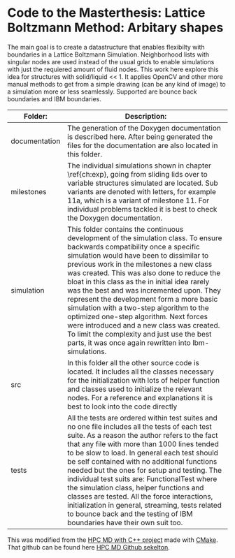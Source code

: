 
# Code to the Masterthesis: Lattice Boltzmann Method: Arbitary shapes

The main goal is to create a datastructure that enables flexibilty with boundaries in a Lattice Boltzmann Simulation. 
Neighborhood lists with singular nodes are used instead of the usual grids to enable simulations with just the requiered amount of fluid nodes.
This work here explore this idea for structures with solid/liquid << 1. 
It applies OpenCV and other more manual methods to get from a simple drawing (can be any kind of image) to a simulation more or less seamlessly.
Supported are bounce back boundaries and IBM boundaries.

| Folder: | Description: |
|----------|----------|
| documentation |  The generation of the Doxygen documentation is described here. After being generated the files for the documentation are also located in this folder. |
| milestones | The individual simulations shown in chapter \ref{ch:exp}, going from sliding lids over to variable structures simulated are located.  Sub variants are denoted with letters, for example 11a, which is a variant of milestone 11. For individual problems tackled it is best to check the Doxygen documentation. |
| simulation |  This folder contains the continuous development of the simulation class. To ensure backwards compatibility once a specific simulation would have been to dissimilar to previous work in the milestones a new class was created. This was also done to reduce the bloat in this class as the in initial idea rarely was the best and was incremented upon. They represent the development form a more basic simulation with a two-step algorithm to the optimized one-step algorithm. Next forces were introduced and a new class was created. To limit the complexity and just use the best parts, it was once again rewritten into lbm-simulations. |
| src | In this folder all the other source code is located. It includes all the classes necessary for the initialization with lots of helper function and classes used to initialize the relevant nodes. For a reference and explanations it is best to look into the code directly |
| tests | All the tests are ordered within test suites and no one file includes all the tests of each test suite. As a reason the author refers to the fact that any file with more than 1000 lines tended to be slow to load. In general each test should be self contained with no additional functions needed but the ones for setup and testing. The individual test suits are: FunctionalTest where the simulation class, helper functions and classes are tested. All the force interactions, initialization in general, streaming, tests related to bounce back and the testing of IBM boundaries have their own suit too. |


This was modified from the [HPC MD
with C++
project](https://imtek-simulation.github.io/MolecularDynamics/_project/general_remarks.html) made 
with 
 [CMake](https://cmake.org/).
 That github can be found here [HPC MD Github sekelton](https://github.com/IMTEK-Simulation/cmake-skeleton).
